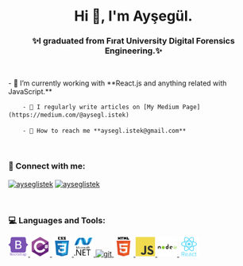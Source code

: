 <h1 align="center">Hi 👋, I'm Ayşegül.</h1>
<h3 align="center">✨I graduated from Fırat University Digital Forensics Engineering.✨</h3>
<br>

<p>
        - 🌱 I’m currently working with **React.js and anything related with JavaScript.**
        
        - 📝 I regularly write articles on [My Medium Page](https://medium.com/@aysegl.istek)        
     
        - 💬 How to reach me **aysegl.istek@gmail.com**
</p>        
<br>
    <h3 align="left">👯 Connect with me:</h3>
    <p align="left">
        <a href="https://www.linkedin.com/in/ay%C5%9Feg%C3%BCl-istek-30055819a/" target="blank"><img align="center"
                src="https://raw.githubusercontent.com/rahuldkjain/github-profile-readme-generator/master/src/images/icons/Social/linked-in-alt.svg"
                alt="ayseglistek" height="30" width="40" /></a>
        <a href="https://www.instagram.com/aysegl.istek/" target="blank"><img align="center"
                src="https://raw.githubusercontent.com/rahuldkjain/github-profile-readme-generator/master/src/images/icons/Social/instagram.svg"
                alt="ayseglistek" height="30" width="40" /></a>
    </p>
<br>
    <h3 align="left">💻 Languages and Tools:</h3>
    <p align="left">
        <a href="https://getbootstrap.com" target="_blank" rel="noreferrer"> <img
                src="https://raw.githubusercontent.com/devicons/devicon/master/icons/bootstrap/bootstrap-plain-wordmark.svg"
                alt="bootstrap" width="40" height="40" /> </a> 
        <a href="https://www.w3schools.com/cs/" target="_blank" rel="noreferrer"> <img
                src="https://raw.githubusercontent.com/devicons/devicon/master/icons/csharp/csharp-original.svg"
                alt="csharp" width="40" height="40" /> </a> 
        <a href="https://www.w3schools.com/css/" target="_blank" rel="noreferrer"> <img
                src="https://raw.githubusercontent.com/devicons/devicon/master/icons/css3/css3-original-wordmark.svg"
                alt="css3" width="40" height="40" /> </a> 
        <a href="https://dotnet.microsoft.com/" target="_blank" rel="noreferrer"> <img
                src="https://raw.githubusercontent.com/devicons/devicon/master/icons/dot-net/dot-net-original-wordmark.svg"
                alt="dotnet" width="40" height="40" /> </a> 
        <a href="https://git-scm.com/" target="_blank" rel="noreferrer"> <img 
            src="https://www.vectorlogo.zone/logos/git-scm/git-scm-icon.svg" alt="git" width="40"
                height="40" /> </a> 
        <a href="https://www.w3.org/html/" target="_blank" rel="noreferrer"> <img
                src="https://raw.githubusercontent.com/devicons/devicon/master/icons/html5/html5-original-wordmark.svg"
                alt="html5" width="40" height="40" /> </a> 
        <a href="https://developer.mozilla.org/en-US/docs/Web/JavaScript" target="_blank" rel="noreferrer"> <img
                src="https://raw.githubusercontent.com/devicons/devicon/master/icons/javascript/javascript-original.svg"
                alt="javascript" width="40" height="40" /> </a> 
        <a href="https://nodejs.org" target="_blank" rel="noreferrer"> <img
                src="https://raw.githubusercontent.com/devicons/devicon/master/icons/nodejs/nodejs-original-wordmark.svg"
                alt="nodejs" width="40" height="40" /> </a>              
        <a href="https://reactjs.org/" target="_blank" rel="noreferrer"> <img
                src="https://raw.githubusercontent.com/devicons/devicon/master/icons/react/react-original-wordmark.svg"
                alt="react" width="40" height="40" /> </a> 
 </p>
    
<!--
**ayseglistek/ayseglistek** is a ✨ _special_ ✨ repository because its `README.md` (this file) appears on your GitHub profile.

Here are some ideas to get you started:

- 🔭 I’m currently working on ...
- 🌱 I’m currently learning ...
- 👯 I’m looking to collaborate on ...
- 🤔 I’m looking for help with ...
- 💬 Ask me about ...
- 📫 How to reach me: ...
- 😄 Pronouns: ...
- ⚡ Fun fact: ...
-->
